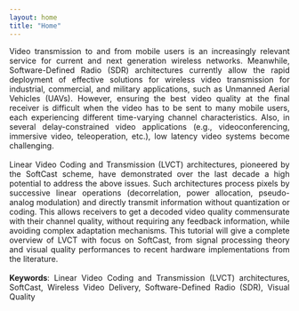 ```yaml
---
layout: home
title: "Home"
---
```

<div style="text-align: justify">  
Video transmission to and from mobile users is an increasingly relevant service for current and next generation wireless networks. Meanwhile, Software-Defined Radio (SDR) architectures currently allow the rapid deployment of effective solutions for wireless video transmission for industrial, commercial, and military applications, such as Unmanned Aerial Vehicles (UAVs). However, ensuring the best video quality at the final receiver is difficult when the video has to be sent to many mobile users, each experiencing different time-varying channel characteristics. Also, in several delay-constrained video applications (e.g., videoconferencing, immersive video, teleoperation, etc.), low latency video systems become challenging.<br><br>
 Linear Video Coding and Transmission (LVCT) architectures, pioneered by the SoftCast scheme, have demonstrated over the last decade a high potential to address the above issues. Such architectures process pixels by successive linear operations (decorrelation, power allocation, pseudo-analog modulation) and directly transmit information without quantization or coding. This allows receivers to get a decoded video quality commensurate with their channel quality, without requiring any feedback information, while avoiding complex adaptation mechanisms. This tutorial will give a complete overview of LVCT with focus on SoftCast, from signal processing theory and visual quality performances to recent hardware implementations from the literature.<br> 
<br> 
<strong>Keywords</strong>: Linear Video Coding and Transmission (LVCT) architectures, SoftCast, Wireless Video Delivery, Software-Defined Radio (SDR), Visual Quality

</div>
